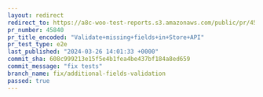 ```yaml
---
layout: redirect
redirect_to: https://a8c-woo-test-reports.s3.amazonaws.com/public/pr/45840/e2e/index.html
pr_number: 45840
pr_title_encoded: "Validate+missing+fields+in+Store+API"
pr_test_type: e2e
last_published: "2024-03-26 14:01:33 +0000"
commit_sha: 608c999213e15f5e4b1fea4be437bf184a8ed659
commit_message: "fix tests"
branch_name: fix/additional-fields-validation
passed: true
---
```

